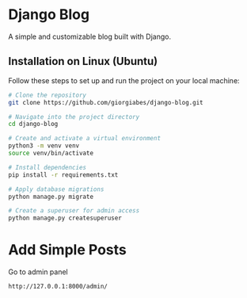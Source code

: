 # Django Blog

A simple and customizable blog built with Django.

## Installation on Linux (Ubuntu)

Follow these steps to set up and run the project on your local machine:

```bash
# Clone the repository
git clone https://github.com/giorgiabes/django-blog.git

# Navigate into the project directory
cd django-blog

# Create and activate a virtual environment
python3 -m venv venv
source venv/bin/activate

# Install dependencies
pip install -r requirements.txt

# Apply database migrations
python manage.py migrate

# Create a superuser for admin access
python manage.py createsuperuser
```
# Add Simple Posts
Go to admin panel
```bash 
http://127.0.0.1:8000/admin/
```
